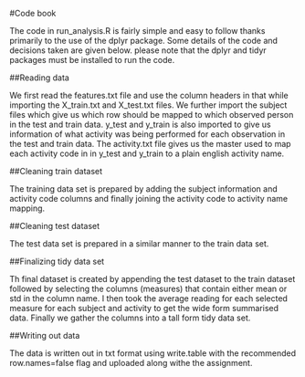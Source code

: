 #Code book

The code in run_analysis.R is fairly simple and easy to follow thanks primarily to the use of the dplyr package. Some details of the code and decisions taken are given below. please note that the dplyr and tidyr packages must be installed to run the code.

##Reading data

We first read the features.txt file and use the column headers in that while importing the X_train.txt and X_test.txt files. We further import the subject files which give us which row should be mapped to which observed person in the test and train data. y_test and y_train is also imported to give us information of what activity was being performed for each observation in the test and train data. The activity.txt file gives us the master used to map each activity code in in y_test and y_train to a plain english activity name.

##Cleaning train dataset

The training data set is prepared by adding the subject information and activity code columns and finally joining the activity code to activity name mapping.

##Cleaning test dataset

The test data set is prepared in a similar manner to the train data set.

##Finalizing tidy data set

Th final dataset is created by appending the test dataset to the train dataset followed by selecting the columns (measures) that contain either mean or std in the column name. I then took the average reading for each selected measure for each subject and activity to get the wide form summarised data. Finally we gather the columns into a tall form tidy data set.

##Writing out data

The data is written out in txt format using write.table with the recommended row.names=false flag and uploaded along withe the assignment.
